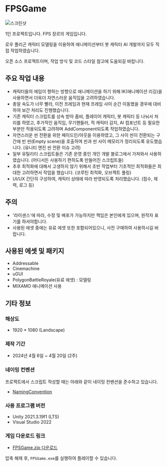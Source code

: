 # FPSGame

![스크린샷](https://github.com/MDJ0126/FPSGame/blob/main/playImage.gif?raw=true)

1인 프로젝트입니다. FPS 장르의 게임입니다.

로우 폴리곤 캐릭터 모델링을 이용하여 애니메이션부터 봇 캐릭터 AI 개발까지 모두 직접 작업하였습니다.

오픈 소스 프로젝트이며, 작업 방식 및 코드 스타일 참고에 도움되길 바랍니다.

## 주요 작업 내용
- 캐릭터들의 에임이 향하는 방향으로 애니메이션을 하기 위해 IK(애니메이션 리깅)을 사용하면서 더욱더 자연스러운 움직임을 고려하였습니다.
- 총알 속도가 너무 빨라, 이전 프레임과 현재 프레임 사이 순간 이동했을 경우에 대비하여 보간 처리도 진행했습니다.
- 기존 캐릭터 스크립트를 상속 받아 좀비, 플레이어 캐릭터, 봇 캐릭터 등 나눠서 처리를 하였고, 추가적인 움직임, 무기핸들러, 적 캐릭터 감지, AI 컴포넌트 등 필요한 부분만 적용되도록 고려하며 AddComponent되도록 작업하였습니다.
- 자연스러운 씬 전환을 위한 페이드인/아웃을 이용하였고, 그 사이 씬이 전환되는 구간에 빈 씬(Empty scene)을 호출하여 씬과 씬 사이 메모리가 정리되도록 유도했습니다. (유니티 엔진 씬 전환 이슈 고려)
- 일부 유틸리티 스크립트들은 기존 운영 중인 개인 개발 블로그에서 가져와서 사용하였습니다. (어디서든 사용하기 편하도록 만들어진 스크립트들)
- 추후 최적화에 대해서 고생하지 않기 위해서 초반 작업부터 기초적인 최적화들은 최대한 고려하면서 작업을 했습니다. (코루틴 최적화, 오브젝트 풀링)
- UI/UX 간단히 구성하여, 캐릭터 상태에 따라 반영되도록 처리했습니다. (점수, 체력, 로그 등)

## 주의
- '라이센스'에 따라, 수정 및 배포가 가능하지만 책임은 본인에게 있으며, 원작자 표기를 하셔야합니다.
- 사용된 에셋 중에는 유료 에셋 또한 포함되어있으니, 사전 구매하여 사용하시길 바랍니다.

## 사용된 에셋 및 패키지
- Addressable
- Cinemachine
- uGUI
- PolygonBattleRoyale(유료 에셋) : 모델링
- MIXAMO 애니메이션 사용

## 기타 정보

### 해상도
- 1920 * 1080 (Landscape)

### 제작 기간
- 2024년 4월 6일 ~ 4월 20일 (2주)

### 네이밍 컨벤션
프로젝트에서 스크립트 작성할 때는 아래와 같이 네이밍 컨벤션을 준수하고 있습니다.
- [NamingConvention](https://github.com/MDJ0126/FPSGame/blob/a840517297ba6203d43d606a572a6677c581d35c/NamingConvention.md)

### 사용 프로그램 버전
- Unity 2021.3.19f1 (LTS)
- Visual Studio 2022

### 게임 다운로드 링크
- [FPSGame.zip 다운로드](https://github.com/MDJ0126/FPSGame/blob/main/Build/FPSGame.zip?raw=true)

압축 해제 후, `FPSGame.exe`를 실행하여 플레이할 수 있습니다.
